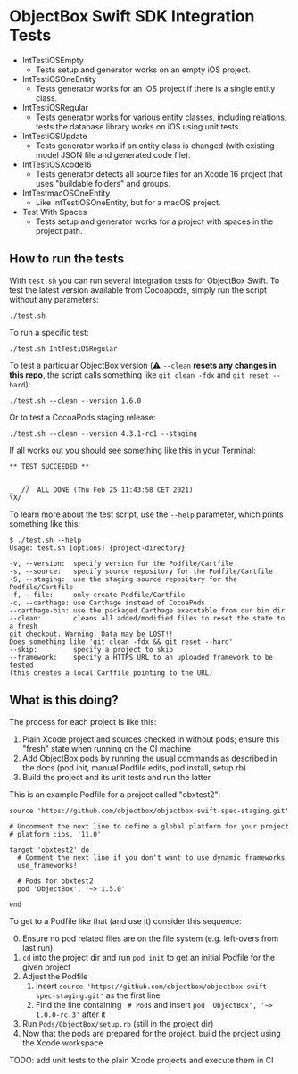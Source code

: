 # ObjectBox Swift SDK Integration Tests

- IntTestiOSEmpty  
  - Tests setup and generator works on an empty iOS project.
- IntTestiOSOneEntity
  - Tests generator works for an iOS project if there is a single entity class.
- IntTestiOSRegular
  - Tests generator works for various entity classes, including relations, tests the database library works on iOS using unit tests.
- IntTestiOSUpdate
  - Tests generator works if an entity class is changed (with existing model JSON file and generated code file).
- IntTestiOSXcode16
  - Tests generator detects all source files for an Xcode 16 project that uses "buildable folders" and groups.
- IntTestmacOSOneEntity
  - Like IntTestiOSOneEntity, but for a macOS project.
- Test With Spaces
  - Tests setup and generator works for a project with spaces in the project path.

## How to run the tests

With `test.sh` you can run several integration tests for ObjectBox Swift.
To test the latest version available from Cocoapods, simply run the script without any parameters:

```
./test.sh
```

To run a specific test:

```
./test.sh IntTestiOSRegular
```

To test a particular ObjectBox version (⚠️ `--clean` **resets any changes in this repo**, the script calls something like `git clean -fdx` and `git reset --hard`):

```
./test.sh --clean --version 1.6.0
```

Or to test a CocoaPods staging release:

```
./test.sh --clean --version 4.3.1-rc1 --staging
```

If all works out you should see something like this in your Terminal:

```
** TEST SUCCEEDED **

    _
_  //  ALL DONE (Thu Feb 25 11:43:58 CET 2021)
\X/
```

To learn more about the test script, use the `--help` parameter, which prints something like this:

```
$ ./test.sh --help
Usage: test.sh [options] {project-directory}

-v, --version:  specify version for the Podfile/Cartfile
-s, --source:   specify source repository for the Podfile/Cartfile
-S, --staging:  use the staging source repository for the Podfile/Cartfile
-f, --file:     only create Podfile/Cartfile
-c, --carthage: use Carthage instead of CocoaPods
--carthage-bin: use the packaged Carthage executable from our bin dir
--clean:        cleans all added/modified files to reset the state to a fresh
git checkout. Warning: Data may be LOST!!
Does something like 'git clean -fdx && git reset --hard'
--skip:         specify a project to skip
--framework:    specify a HTTPS URL to an uploaded framework to be tested
(this creates a local Cartfile pointing to the URL)
```

## What is this doing?

The process for each project is like this:

1. Plain Xcode project and sources checked in without pods; ensure this "fresh" state when running on the CI machine
2. Add ObjectBox pods by running the usual commands as described in the docs (pod init, manual Podfile edits, pod install, setup.rb)
3. Build the project and its unit tests and run the latter

This is an example Podfile for a project called "obxtest2":

```
source 'https://github.com/objectbox/objectbox-swift-spec-staging.git'

# Uncomment the next line to define a global platform for your project
# platform :ios, '11.0'

target 'obxtest2' do
  # Comment the next line if you don't want to use dynamic frameworks
  use_frameworks!

  # Pods for obxtest2
  pod 'ObjectBox', '~> 1.5.0'

end
```

To get to a Podfile like that (and use it) consider this sequence:

0. Ensure no pod related files are on the file system (e.g. left-overs from last run)
1. `cd` into the project dir and run `pod init` to get an initial Podfile for the given project
2. Adjust the Podfile 
    1. Insert `source 'https://github.com/objectbox/objectbox-swift-spec-staging.git'` as the first line
    2. Find the line containing `  # Pods ` and insert `pod 'ObjectBox', '~> 1.0.0-rc.3'` after it
3. Run `Pods/ObjectBox/setup.rb` (still in the project dir)
4. Now that the pods are prepared for the project, build the project using the Xcode workspace

TODO: add unit tests to the plain Xcode projects and execute them in CI